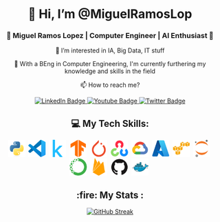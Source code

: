 <!-- Your text section -->
<div align="center">
  <h1>👋 Hi, I’m @MiguelRamosLop</h1>
  <h3>🚀 Miguel Ramos Lopez | Computer Engineer | AI Enthusiast 🚀</h3>
  <p>👀 I’m interested in IA, Big Data, IT stuff</p>
  <p>🌱 With a BEng in Computer Engineering, I'm currently furthering my knowledge and skills in the field</p>
  <p>📫 How to reach me?
</div>

<!-- Badges section -->
<div align="center" id="badges">
  <a href="https://www.linkedin.com/in/miguel-ramos-l%C3%B3pez-300aa0218/">
    <img src="https://img.shields.io/badge/LinkedIn-blue?style=for-the-badge&logo=linkedin&logoColor=white" alt="LinkedIn Badge"/>
  </a>
  <a href="https://www.cloudskillsboost.google/public_profiles/2c67c405-fc00-422b-9d90-b5d4670fd794">
    <img src="https://img.shields.io/badge/Google%20Cloud%20Platform-White?style=for-the-badge&logo=GoogleCloud&logoColor=white" alt="Youtube Badge"/>
  </a>
  <a href="mailto:miguelon2001b@gmail.com">
    <img src="https://img.shields.io/badge/Gmail-red?style=for-the-badge&logo=Gmail&logoColor=white" alt="Twitter Badge"/>
  </a>
</div>

<div align="center" id="skills">
  <h2> 💻 My Tech Skills: </h2>
  <img src="https://github.com/devicons/devicon/blob/master/icons/python/python-original.svg" title="Python" alt="Python" width="40" height="40"/>&nbsp;
  <img src="https://github.com/devicons/devicon/blob/master/icons/vscode/vscode-original.svg" title="VSCode" alt="VSCode" width="40" height="40"/>&nbsp;
  <img src="https://github.com/devicons/devicon/blob/master/icons/kaggle/kaggle-original.svg" title="Kaggle" alt="Kaggle" width="40" height="40"/>&nbsp;
  <img src="https://github.com/devicons/devicon/blob/master/icons/tensorflow/tensorflow-original.svg" title="Tensorflow" alt="Tensorflow" width="40" height="40"/>&nbsp;
  <img src="https://github.com/devicons/devicon/blob/master/icons/pytorch/pytorch-original.svg" title="PyTorch" alt="PyTorch" width="40" height="40"/>&nbsp;
  <img src="https://github.com/devicons/devicon/blob/master/icons/opencv/opencv-original.svg" title="OpenCV" alt="OpenCV" width="40" height="40"/>&nbsp;
  <img src="https://github.com/devicons/devicon/blob/master/icons/googlecloud/googlecloud-original.svg" title="Google Cloud Platform" alt="GCP" width="40" height="40"/>&nbsp;
  <img src="https://github.com/devicons/devicon/blob/master/icons/azure/azure-original.svg" title="Azure" alt="Azure" width="40" height="40"/>&nbsp;
  <img src="https://github.com/devicons/devicon/blob/master/icons/amazonwebservices/amazonwebservices-original.svg" title="AWS" alt="AWS" width="40" height="40"/>&nbsp;
  <img src="https://github.com/devicons/devicon/blob/master/icons/jupyter/jupyter-original.svg" title="Jupyter" alt="Jupyter" width="40" height="40"/>&nbsp;
  <img src="https://github.com/devicons/devicon/blob/master/icons/anaconda/anaconda-original.svg" title="Anaconda" alt="Anaconda" width="40" height="40"/>&nbsp;
  <img src="https://github.com/devicons/devicon/blob/master/icons/firebase/firebase-plain.svg" title="Firebase" alt="Firebase" width="40" height="40"/>&nbsp;
  <img src="https://github.com/devicons/devicon/blob/master/icons/github/github-original.svg" title="GitHub" alt="GitHub" width="40" height="40"/>&nbsp;
  <img src="https://github.com/devicons/devicon/blob/master/icons/docker/docker-original.svg" title="Docker" alt="Docker" width="40" height="40"/>&nbsp;
</div>

<div align="center" id="stats">
  <h2> :fire: My Stats : </h2>
  <a href="https://git.io/streak-stats">
    <img src="https://github-readme-streak-stats.herokuapp.com/?user=MiguelRamosLop" alt="GitHub Streak" />
  </a>
</div>

<!---
MiguelRamosLop/MiguelRamosLop is a ✨ special ✨ repository because its `README.md` (this file) appears on your GitHub profile.
You can click the Preview link to take a look at your changes.
--->
